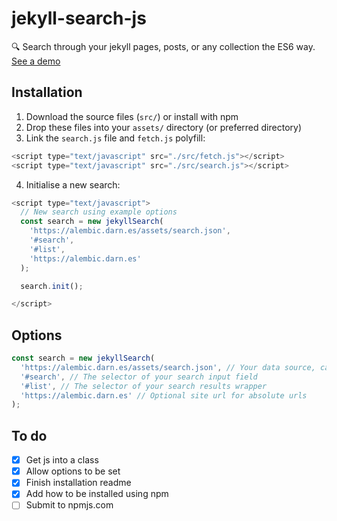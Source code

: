 # jekyll-search-js
🔍  Search through your jekyll pages, posts, or any collection the ES6 way. [See a demo](https://daviddarnes.github.io/jekyll-search-js/)

## Installation

1. Download the source files (`src/`) or install with npm
2. Drop these files into your `assets/` directory (or preferred directory)
3. Link the `search.js` file and `fetch.js` polyfill:
  ``` js
  <script type="text/javascript" src="./src/fetch.js"></script>
  <script type="text/javascript" src="./src/search.js"></script>
  ```
4. Initialise a new search:
  ``` js
  <script type="text/javascript">
    // New search using example options
    const search = new jekyllSearch(
      'https://alembic.darn.es/assets/search.json',
      '#search',
      '#list',
      'https://alembic.darn.es'
    );

    search.init();

  </script>
  ```

## Options
``` js
const search = new jekyllSearch(
  'https://alembic.darn.es/assets/search.json', // Your data source, can be relative or absolute
  '#search', // The selector of your search input field
  '#list', // The selector of your search results wrapper
  'https://alembic.darn.es' // Optional site url for absolute urls
);
```


## To do
- [x] Get js into a class
- [x] Allow options to be set
- [x] Finish installation readme
- [x] Add how to be installed using npm
- [ ] Submit to npmjs.com
